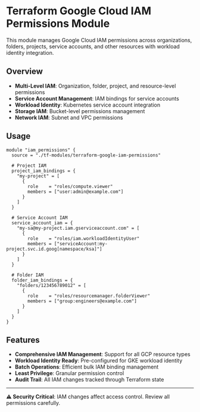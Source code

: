 # Terraform Google Cloud IAM Permissions Module

This module manages Google Cloud IAM permissions across organizations, folders, projects, service accounts, and other resources with workload identity integration.

## Overview

- **Multi-Level IAM**: Organization, folder, project, and resource-level permissions
- **Service Account Management**: IAM bindings for service accounts  
- **Workload Identity**: Kubernetes service account integration
- **Storage IAM**: Bucket-level permissions management
- **Network IAM**: Subnet and VPC permissions

## Usage

```hcl
module "iam_permissions" {
  source = "./tf-modules/terraform-google-iam-permissions"

  # Project IAM
  project_iam_bindings = {
    "my-project" = [
      {
        role    = "roles/compute.viewer"
        members = ["user:admin@example.com"]
      }
    ]
  }

  # Service Account IAM
  service_account_iam = {
    "my-sa@my-project.iam.gserviceaccount.com" = [
      {
        role    = "roles/iam.workloadIdentityUser"
        members = ["serviceAccount:my-project.svc.id.goog[namespace/ksa]"]
      }
    ]
  }

  # Folder IAM
  folder_iam_bindings = {
    "folders/123456789012" = [
      {
        role    = "roles/resourcemanager.folderViewer"
        members = ["group:engineers@example.com"]
      }
    ]
  }
}
```

## Features

- **Comprehensive IAM Management**: Support for all GCP resource types
- **Workload Identity Ready**: Pre-configured for GKE workload identity
- **Batch Operations**: Efficient bulk IAM binding management
- **Least Privilege**: Granular permission control
- **Audit Trail**: All IAM changes tracked through Terraform state

---

**⚠️ Security Critical**: IAM changes affect access control. Review all permissions carefully.